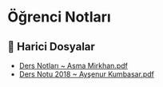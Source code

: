 # Öğrenci Notları


<!--Index-->

## 📂 Harici Dosyalar

- [Ders Notları ~ Asma Mirkhan.pdf](./Ders%20Notlar%C4%B1%20~%20Asma%20Mirkhan.pdf)
- [Ders Notu 2018 ~ Ayşenur Kumbasar.pdf](./Ders%20Notu%202018%20~%20Ay%C5%9Fenur%20Kumbasar.pdf)


<!--Index-->

